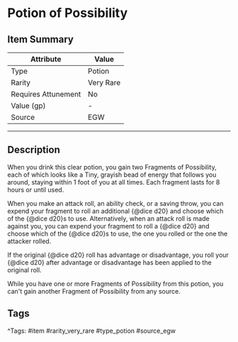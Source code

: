 # Potion of Possibility

## Item Summary

| Attribute            | Value                        |
|----------------------|------------------------------|
| Type                 | Potion |
| Rarity               | Very Rare             |
| Requires Attunement  | No                |
| Value (gp)           | -    |
| Source               | EGW |

---

## Description

When you drink this clear potion, you gain two Fragments of Possibility, each of which looks like a Tiny, grayish bead of energy that follows you around, staying within 1 foot of you at all times. Each fragment lasts for 8 hours or until used.

When you make an attack roll, an ability check, or a saving throw, you can expend your fragment to roll an additional {@dice d20} and choose which of the {@dice d20}s to use. Alternatively, when an attack roll is made against you, you can expend your fragment to roll a {@dice d20} and choose which of the {@dice d20}s to use, the one you rolled or the one the attacker rolled.

If the original {@dice d20} roll has advantage or disadvantage, you roll your {@dice d20} after advantage or disadvantage has been applied to the original roll.

While you have one or more Fragments of Possibility from this potion, you can't gain another Fragment of Possibility from any source.

## Tags

^Tags: #item #rarity_very_rare #type_potion #source_egw